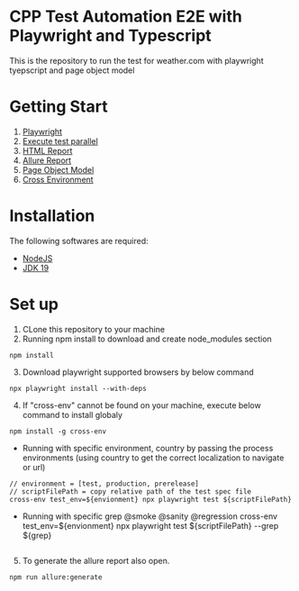 # CPP Test Automation E2E with Playwright and Typescript
This is the repository to run the test for weather.com with playwright tyepscript and page object model

# Getting Start
1. [Playwright](https://playwright.dev/)
2. [Execute test parallel](https://playwright.dev/docs/test-parallel)
3. [HTML Report](https://playwright.dev/docs/test-reporters)
4. [Allure Report](https://testersdock.com/allure-playwright/)
5. [Page Object Model](https://playwright.dev/docs/pom)
6. [Cross Environment](https://www.npmjs.com/package/cross-env)

# Installation
The following softwares are required:
- [NodeJS](https://nodejs.org/en/download)
- [JDK 19](https://docs.oracle.com/en/java/javase/18/install/overview-jdk-installation.html)


# Set up
1. CLone this repository to your machine
2. Running npm install to download and create node_modules section
 
```
npm install
```
3. Download playwright supported browsers by below command
```
npx playwright install --with-deps
```
4. If "cross-env" cannot be found on your machine, execute below command to install globaly
```
npm install -g cross-env
```
- Running with specific environment, country by passing the process environments (using country to get the correct localization to navigate or url)
```
// environment = [test, production, prerelease]
// scriptFilePath = copy relative path of the test spec file
cross-env test_env=${envionment} npx playwright test ${scriptFilePath}

```
- Running with specific grep
@smoke
@sanity
@regression
cross-env test_env=${envionment} npx playwright test ${scriptFilePath} --grep ${grep}

```
```
5. To generate the allure report also open.
```
npm run allure:generate
```

